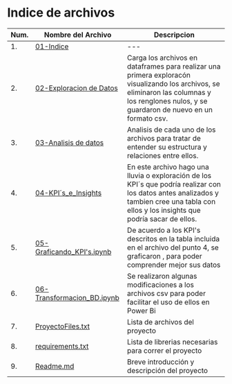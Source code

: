 # Indice de archivos

|Num.|Nombre del Archivo| Descripcion|
|---|---|---|
|1.| [01-Indice](01-Indice.md)|---| 
|2.|[02-Exploracion de Datos](02-ExploracionDatos.ipynb)|Carga los archivos en dataframes para realizar una primera exploracón visualizando los archivos, se eliminaron las columnas y los renglones nulos, y se guardaron de nuevo en un formato csv.| 
|3.| [03-Analisis de datos](03-Analisis_Datos.md)| Analisis de cada uno de los archivos para tratar de entender su estructura y relaciones entre ellos.|
|4.| [04-KPI´s_e_Insights](04-KPI´s_e_Insights.md)| En este archivo hago una lluvia o exploración de los KPI´s que podría realizar con los datos antes analizados y tambien cree una tabla con ellos y los insights que podría sacar de ellos.|
|5.| [05-Graficando_KPI's.ipynb](05-Graficando_KPI's.ipynb)|De acuerdo a los KPI's descritos en la tabla incluida en el archivo del punto 4, se graficaron , para poder comprender mejor  sus datos|
|6.| [06-Transformacion_BD.ipynb](06-Transformacion_BD.ipynb)|Se realizaron algunas modificaciones a los archivos csv para poder facilitar el uso de ellos en Power Bi|
|7.| [ProyectoFiles.txt](ProyectoFiles.txt)|Lista de archivos del proyecto|
|8.| [requirements.txt](requirements.txt)|Lista de librerias necesarias para correr el proyecto|
|9.| [Readme.md](readme.md)|Breve introducción y descripción del proyecto|
